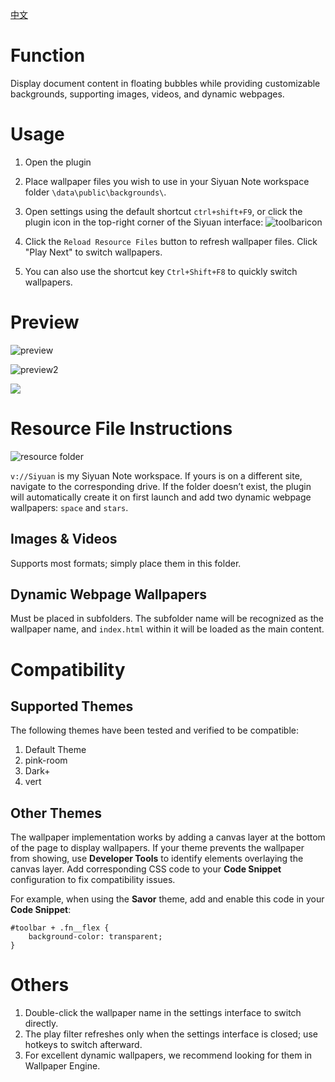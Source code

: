 
[中文](https://github.com/AirParty/siyuan-plugin-bubble/blob/main/README_zh_CN.md)
# Function

Display document content in floating bubbles while providing customizable backgrounds, supporting images, videos, and dynamic webpages.

# Usage

1. Open the plugin  
2. Place wallpaper files you wish to use in your Siyuan Note workspace folder `\data\public\backgrounds\`.  
3. Open settings using the default shortcut `ctrl+shift+F9`, or click the plugin icon in the top-right corner of the Siyuan interface: ![toolbaricon](https://github.com/user-attachments/assets/2f74322e-abe5-4f21-b6df-cede7334c489)

4. Click the `Reload Resource Files` button to refresh wallpaper files. Click "Play Next" to switch wallpapers. 
5. You can also use the shortcut key `Ctrl+Shift+F8` to quickly switch wallpapers.

# Preview

![preview](https://github.com/user-attachments/assets/c2b8598a-2b15-49fc-a19d-f3d24aabbe49)

![preview2](https://github.com/user-attachments/assets/617188b4-7dc0-4c20-9fb4-3b83df16b32e)

![](https://github.com/user-attachments/assets/5f2dc064-b271-4211-85a2-1aead3211b20)


# Resource File Instructions

![resource folder](https://github.com/user-attachments/assets/ab28d889-abfe-4036-b9d5-2fd06d6bbec1)

`v://Siyuan` is my Siyuan Note workspace. If yours is on a different site, navigate to the corresponding drive. If the folder doesn’t exist, the plugin will automatically create it on first launch and add two dynamic webpage wallpapers: `space` and `stars`.

## Images & Videos

Supports most formats; simply place them in this folder.

## Dynamic Webpage Wallpapers

Must be placed in subfolders. The subfolder name will be recognized as the wallpaper name, and `index.html` within it will be loaded as the main content.

# Compatibility

## Supported Themes

The following themes have been tested and verified to be compatible:

1. Default Theme
2. pink-room
3. Dark+
4. vert

## Other Themes

The wallpaper implementation works by adding a canvas layer at the bottom of the page to display wallpapers. If your theme prevents the wallpaper from showing, use **Developer Tools** to identify elements overlaying the canvas layer. Add corresponding CSS code to your **Code Snippet** configuration to fix compatibility issues.

For example, when using the **Savor** theme, add and enable this code in your **Code Snippet**:
```
#toolbar + .fn__flex {
    background-color: transparent;
}
```

# Others  

1. Double-click the wallpaper name in the settings interface to switch directly.  
2. The play filter refreshes only when the settings interface is closed; use hotkeys to switch afterward.  
3. For excellent dynamic wallpapers, we recommend looking for them in Wallpaper Engine.
